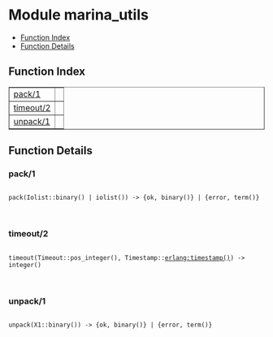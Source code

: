 

# Module marina_utils #
* [Function Index](#index)
* [Function Details](#functions)

<a name="index"></a>

## Function Index ##


<table width="100%" border="1" cellspacing="0" cellpadding="2" summary="function index"><tr><td valign="top"><a href="#pack-1">pack/1</a></td><td></td></tr><tr><td valign="top"><a href="#timeout-2">timeout/2</a></td><td></td></tr><tr><td valign="top"><a href="#unpack-1">unpack/1</a></td><td></td></tr></table>


<a name="functions"></a>

## Function Details ##

<a name="pack-1"></a>

### pack/1 ###

<pre><code>
pack(Iolist::binary() | iolist()) -&gt; {ok, binary()} | {error, term()}
</code></pre>
<br />

<a name="timeout-2"></a>

### timeout/2 ###

<pre><code>
timeout(Timeout::pos_integer(), Timestamp::<a href="erlang.md#type-timestamp">erlang:timestamp()</a>) -&gt; integer()
</code></pre>
<br />

<a name="unpack-1"></a>

### unpack/1 ###

<pre><code>
unpack(X1::binary()) -&gt; {ok, binary()} | {error, term()}
</code></pre>
<br />

